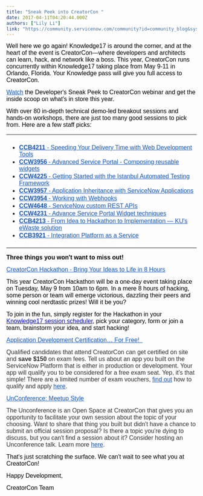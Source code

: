 ```yaml
---
title: "Sneak Peek into CreatorCon "
date: 2017-04-11T04:20:44.000Z
authors: ["Lily Li"]
link: "https://community.servicenow.com/community?id=community_blog&sys_id=a98ce6e1dbd0dbc01dcaf3231f961929"
---
```

<p dir="ltr"><span style="font-family: arial, helvetica, sans-serif; color: #000000; font-size: 12pt;">Well here we go again! Knowledge17 is around the corner, and at the heart of the event is CreatorCon—where developers and architects can learn, hack, and network like a boss. This year, CreatorCon runs concurrently within Knowledge17 taking place from May 9-11 in Orlando, Florida. Y<span style="color: #000000;">our Knowledge pass will give you full access to CreatorCon.</span></span></p><p></p><p dir="ltr"><span style="font-family: arial, helvetica, sans-serif; font-size: 12pt;"><a href="https://www.youtube.com/watch?v=WuinNvodexo"><span style="color: #1155cc; text-decoration: underline;">Watch</span></a><span style="color: #000000;"> the Developer's Sneak Peek to CreatorCon webinar and get the inside scoop on what's in store this year.</span></span></p><p dir="ltr"></p><p dir="ltr"><span style="font-family: arial, helvetica, sans-serif; color: #000000; font-size: 12pt;">With over 80 in-depth technical demo-led breakout sessions and hands-on workshops, there are just too many good sessions to pick from. Here are a few staff picks:</span></p><table style="border-style: none;"><tbody><tr><td style="border-color: #000000; padding: 5pt; border-style: solid; border-width: 0px;"><ul><li><span dir="ltr" style="font-family: arial, helvetica, sans-serif; font-size: 12pt;"><a href="https://urldefense.proofpoint.com/v2/url?u=https-3A__knowledge.servicenowevents.com_connect_sessionDetail.ww-3FSESSION-5FID-3D4211-26elqTrackId-3D9c36a2c4775e405aa8b9143ede147b3d-26elq-3D9640c197184042d8ab4c23ca792ddc6e-26elqaid-3D19299-26elqat-3D1-26elqCampaignId-3D&amp;d=DwMGaQ&amp;c=Zok6nrOF6Fe0JtVEqKh3FEeUbToa1PtNBZf6G01cvEQ&amp;r=7WC601R1bwU4ZGfOKey_b4780oElrEuQvKY29mVngEs&amp;m=C2fYnp9WSjGnA2b7MvrlW0MQnWUx6QkGrkxEronePRs&amp;s=KkqduMZSm1j0yJh2gQyHguzoicmW45PrZRkP-v7dSdA&amp;e="><span style="color: #1155cc; font-weight: bold; text-decoration: underline;">CCB4211</span><span style="color: #1155cc; text-decoration: underline;"> - Speeding Your Delivery Time with Web Development Tools</span></a></span></li><li><span dir="ltr" style="font-family: arial, helvetica, sans-serif; font-size: 12pt;"><a href="https://urldefense.proofpoint.com/v2/url?u=https-3A__knowledge.servicenowevents.com_connect_sessionDetail.ww-3FSESSION-5FID-3D3956-26elqTrackId-3D64e0173cfd3a4432b00d3acbe06ad2ec-26elq-3D9640c197184042d8ab4c23ca792ddc6e-26elqaid-3D19299-26elqat-3D1-26elqCampaignId-3D&amp;d=DwMGaQ&amp;c=Zok6nrOF6Fe0JtVEqKh3FEeUbToa1PtNBZf6G01cvEQ&amp;r=7WC601R1bwU4ZGfOKey_b4780oElrEuQvKY29mVngEs&amp;m=C2fYnp9WSjGnA2b7MvrlW0MQnWUx6QkGrkxEronePRs&amp;s=qsAekQTIKi3kPtLCIdZYIOI_VLk51qLfLgoK5JGv9pg&amp;e="><span style="color: #1155cc; font-weight: bold; text-decoration: underline;">CCW3956</span><span style="color: #1155cc; text-decoration: underline;"> - Advanced Service Portal - Composing reusable widgets</span></a></span></li><li><span dir="ltr" style="font-family: arial, helvetica, sans-serif; font-size: 12pt;"><a href="https://urldefense.proofpoint.com/v2/url?u=https-3A__knowledge.servicenowevents.com_connect_sessionDetail.ww-3FSESSION-5FID-3D4225-26elqTrackId-3D3260e015f65c44ea88efb3485260a5f6-26elq-3D9640c197184042d8ab4c23ca792ddc6e-26elqaid-3D19299-26elqat-3D1-26elqCampaignId-3D&amp;d=DwMGaQ&amp;c=Zok6nrOF6Fe0JtVEqKh3FEeUbToa1PtNBZf6G01cvEQ&amp;r=7WC601R1bwU4ZGfOKey_b4780oElrEuQvKY29mVngEs&amp;m=C2fYnp9WSjGnA2b7MvrlW0MQnWUx6QkGrkxEronePRs&amp;s=vLD2Vae91FfFMfKDDuLOq38dDBXjDSCKup8y-xc5imQ&amp;e="><span style="color: #1155cc; font-weight: bold; text-decoration: underline;">CCW4225</span><span style="color: #1155cc; text-decoration: underline;"> - Getting Started with the Istanbul Automated Testing Framework</span></a></span></li><li><span dir="ltr" style="font-family: arial, helvetica, sans-serif; font-size: 12pt;"><a href="https://urldefense.proofpoint.com/v2/url?u=https-3A__knowledge.servicenowevents.com_connect_sessionDetail.ww-3FSESSION-5FID-3D3957-26elqTrackId-3D8146397c057840e6a8ebafb50ee48de0-26elq-3D9640c197184042d8ab4c23ca792ddc6e-26elqaid-3D19299-26elqat-3D1-26elqCampaignId-3D&amp;d=DwMGaQ&amp;c=Zok6nrOF6Fe0JtVEqKh3FEeUbToa1PtNBZf6G01cvEQ&amp;r=7WC601R1bwU4ZGfOKey_b4780oElrEuQvKY29mVngEs&amp;m=C2fYnp9WSjGnA2b7MvrlW0MQnWUx6QkGrkxEronePRs&amp;s=417pfx4oQaLOWqIYmSOAvnEfsbjTMwrYfWmpIc_AiEY&amp;e="><span style="color: #1155cc; font-weight: bold; text-decoration: underline;">CCW3957</span><span style="color: #1155cc; text-decoration: underline;"> - Application Inheritance with ServiceNow Applications</span></a></span></li><li><span dir="ltr" style="font-family: arial, helvetica, sans-serif; font-size: 12pt;"><a href="https://urldefense.proofpoint.com/v2/url?u=https-3A__knowledge.servicenowevents.com_connect_sessionDetail.ww-3FSESSION-5FID-3D3954-26elqTrackId-3D30b3eb2f6db5466d9030f32d128b1845-26elq-3D9640c197184042d8ab4c23ca792ddc6e-26elqaid-3D19299-26elqat-3D1-26elqCampaignId-3D&amp;d=DwMGaQ&amp;c=Zok6nrOF6Fe0JtVEqKh3FEeUbToa1PtNBZf6G01cvEQ&amp;r=7WC601R1bwU4ZGfOKey_b4780oElrEuQvKY29mVngEs&amp;m=C2fYnp9WSjGnA2b7MvrlW0MQnWUx6QkGrkxEronePRs&amp;s=gk37xo16FdcJs75G2Aif3aGvc9rozzZRuJO_emsQa0E&amp;e="><span style="color: #1155cc; font-weight: bold; text-decoration: underline;">CCW3954</span><span style="color: #1155cc; text-decoration: underline;"> - Working with Webhooks</span></a></span></li><li><span dir="ltr" style="font-family: arial, helvetica, sans-serif; font-size: 12pt;"><a href="https://urldefense.proofpoint.com/v2/url?u=https-3A__knowledge.servicenowevents.com_connect_sessionDetail.ww-3FSESSION-5FID-3D4648-26elqTrackId-3D01fcfcd229e14bce9ffcdb216c01b6ed-26elq-3D9640c197184042d8ab4c23ca792ddc6e-26elqaid-3D19299-26elqat-3D1-26elqCampaignId-3D&amp;d=DwMGaQ&amp;c=Zok6nrOF6Fe0JtVEqKh3FEeUbToa1PtNBZf6G01cvEQ&amp;r=7WC601R1bwU4ZGfOKey_b4780oElrEuQvKY29mVngEs&amp;m=C2fYnp9WSjGnA2b7MvrlW0MQnWUx6QkGrkxEronePRs&amp;s=rdnlsO1mWNVytHlurZywMQbd5EUpIdq0pmg0Zxt87s4&amp;e="><span style="color: #1155cc; font-weight: bold; text-decoration: underline;">CCW4648</span><span style="color: #1155cc; text-decoration: underline;"> - ServiceNow custom REST APIs</span></a></span></li><li><span dir="ltr" style="font-family: arial, helvetica, sans-serif; font-size: 12pt;"><a href="https://urldefense.proofpoint.com/v2/url?u=https-3A__knowledge.servicenowevents.com_connect_sessionDetail.ww-3FSESSION-5FID-3D4231-26elqTrackId-3Dcf6ab721c11d4f1eb76aa9d97aaf30ae-26elq-3D9640c197184042d8ab4c23ca792ddc6e-26elqaid-3D19299-26elqat-3D1-26elqCampaignId-3D&amp;d=DwMGaQ&amp;c=Zok6nrOF6Fe0JtVEqKh3FEeUbToa1PtNBZf6G01cvEQ&amp;r=7WC601R1bwU4ZGfOKey_b4780oElrEuQvKY29mVngEs&amp;m=C2fYnp9WSjGnA2b7MvrlW0MQnWUx6QkGrkxEronePRs&amp;s=9C4i0j1JCrZDc9qdOu4kIlbifMCIbLXqaEKjFiLFvIA&amp;e="><span style="color: #1155cc; font-weight: bold; text-decoration: underline;">CCW4231</span><span style="color: #1155cc; text-decoration: underline;"> - Advance Service Portal Widget techniques</span></a></span></li><li><span dir="ltr" style="font-family: arial, helvetica, sans-serif; font-size: 12pt;"><a href="https://urldefense.proofpoint.com/v2/url?u=https-3A__knowledge.servicenowevents.com_connect_sessionDetail.ww-3FSESSION-5FID-3D4213-26elqTrackId-3Da64f117728144cb382d8b7d77ed5913c-26elq-3D9640c197184042d8ab4c23ca792ddc6e-26elqaid-3D19299-26elqat-3D1-26elqCampaignId-3D&amp;d=DwMGaQ&amp;c=Zok6nrOF6Fe0JtVEqKh3FEeUbToa1PtNBZf6G01cvEQ&amp;r=7WC601R1bwU4ZGfOKey_b4780oElrEuQvKY29mVngEs&amp;m=C2fYnp9WSjGnA2b7MvrlW0MQnWUx6QkGrkxEronePRs&amp;s=ptNpZbkL3e0e-pwqe7e0Cm4uhiOBLtS2_gAVjXZY39s&amp;e="><span style="color: #1155cc; font-weight: bold; text-decoration: underline;">CCB4213</span><span style="color: #1155cc; text-decoration: underline;"> - From Idea to Hackathon to Implementation — KU's eWaste solution</span></a></span></li><li><span dir="ltr" style="font-family: arial, helvetica, sans-serif; font-size: 12pt;"><a href="https://urldefense.proofpoint.com/v2/url?u=https-3A__knowledge.servicenowevents.com_connect_sessionDetail.ww-3FSESSION-5FID-3D3921-26elqTrackId-3D6407e79e3d474fb99cb260a1a02e50d2-26elq-3D9640c197184042d8ab4c23ca792ddc6e-26elqaid-3D19299-26elqat-3D1-26elqCampaignId-3D&amp;d=DwMGaQ&amp;c=Zok6nrOF6Fe0JtVEqKh3FEeUbToa1PtNBZf6G01cvEQ&amp;r=7WC601R1bwU4ZGfOKey_b4780oElrEuQvKY29mVngEs&amp;m=C2fYnp9WSjGnA2b7MvrlW0MQnWUx6QkGrkxEronePRs&amp;s=uOfyUoQ96Bok800wZ5zETwY-t-r9VFctfUSQuMq7-Uc&amp;e="><span style="color: #1155cc; font-weight: bold; text-decoration: underline;">CCB3921</span><span style="color: #1155cc; text-decoration: underline;"> - Integration Platform as a Service</span></a></span></li></ul></td></tr></tbody></table><p><span style="font-size: 12pt; font-family: arial, helvetica, sans-serif; color: #000000; font-weight: bold;">Three things you won't want to miss out!</span></p><p></p><p dir="ltr"><span style="font-family: arial, helvetica, sans-serif; font-size: 12pt;"><a _jive_internal="true" href="/community?id=community_blog&sys_id=77ada6a9dbd0dbc01dcaf3231f961939"><span style="color: #1155cc; text-decoration: underline;">CreatorCon Hackathon - Bring Your Ideas to Life in 8 Hours</span></a></span></p><p></p><p dir="ltr"><span style="font-family: arial, helvetica, sans-serif; color: #000000; font-size: 12pt;">This year CreatorCon Hackathon will be a one-day event taking place on Tuesday, May 9 from 10am to 6pm. In a mere 8 hours of hacking, some person or team will emerge victorious, dazzling their peers and winning cool nerdtastic prizes! Will it be you?</span></p><p></p><p dir="ltr"><span style="font-family: arial, helvetica, sans-serif; font-size: 12pt;"><span style="color: #000000;">To join in the fun, simply register for the Hackathon in your </span><a _jive_internal="true" href="https://knowledge.servicenowevents.com/connect/sessionDetail.ww?SESSION_ID=132267"><span style="color: #0000ff;">Knowledge17 session scheduler</span></a><span style="color: #000000;">, pick your category, form or join a team, brainstorm your idea, and start hacking!</span></span></p><p></p><p dir="ltr"><span style="font-family: arial, helvetica, sans-serif; font-size: 12pt;"><a _jive_internal="true" href="/community?id=community_blog&sys_id=903d2ae5dbd0dbc01dcaf3231f961996"><span style="color: #1155cc; text-decoration: underline;">Application Development Certification… For Free!   </span></a></span></p><p></p><p dir="ltr"><span style="font-family: arial, helvetica, sans-serif; font-size: 12pt;"><span style="color: #303030;">Qualified candidates that attend CreatorCon </span><span style="color: #303030;">can get certified on site and </span><span style="color: #303030; font-weight: bold;">save $150 </span><span style="color: #303030;">on exam fees. Tell us about an app you built on the ServiceNow Platform that is either in production or development. Your app will qualify you to be considered for a free exam seat. Yep, it's that simple! There are a limited number of exam vouchers, </span><a _jive_internal="true" href="/community?id=community_blog&sys_id=903d2ae5dbd0dbc01dcaf3231f961996"><span style="color: #1155cc; text-decoration: underline;">find out</span></a><span style="color: #303030;"> how to qualify and apply </span><a href="https://appshowcase.wufoo.com/forms/s1jfkeop0vv12jb/"><span style="color: #1155cc; text-decoration: underline;">here</span></a><span style="color: #303030;">.</span></span></p><p></p><p dir="ltr"><span style="font-family: arial, helvetica, sans-serif; font-size: 12pt;"><a _jive_internal="true" href="/community?id=community_blog&sys_id=a70d6ea5dbd0dbc01dcaf3231f961954"><span style="color: #1155cc; text-decoration: underline;">UnConference: Meetup Style</span></a></span></p><p></p><p dir="ltr"><span style="font-family: arial, helvetica, sans-serif; font-size: 12pt;"><span style="color: #303030;">The Unconference is an Open Space at CreatorCon that gives you an opportunity to facilitate your own session about the topic of your choosing. Want to share that thing you built but didn't have a chance to submit an official session proposal? Is there a topic you're dying to discuss, but you can't find a session about it? Consider hosting an Unconference talk. Learn more </span><a _jive_internal="true" href="/community?id=community_blog&sys_id=a70d6ea5dbd0dbc01dcaf3231f961954"><span style="color: #1155cc; text-decoration: underline;">here</span></a><span style="color: #303030;">. </span></span></p><p dir="ltr"></p><p dir="ltr"><span style="font-family: arial, helvetica, sans-serif; font-size: 12pt;"><span style="color: #000000;">That's just scratching the surface. </span><span style="color: #000000;">We can't wait to see what you at CreatorCon!</span></span></p><p></p><p dir="ltr"><span style="font-family: arial, helvetica, sans-serif; color: #000000; font-size: 12pt;">Happy Development,</span></p><p dir="ltr"><span style="font-family: arial, helvetica, sans-serif; color: #000000; font-size: 12pt;">CreatorCon Team</span></p>